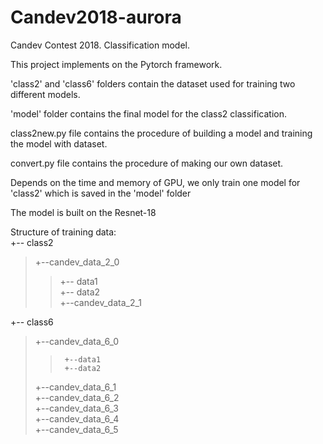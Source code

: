 # Candev2018-aurora
Candev Contest 2018. Classification model.         

This project implements on the Pytorch framework.

'class2' and 'class6' folders contain the dataset used for training two different models.

'model' folder contains the final model for the class2 classification.

class2new.py file contains the procedure of building a model and training the model with dataset.

convert.py file contains the procedure of making our own dataset.

Depends on the time and memory of GPU, we only train one model for 'class2' which is saved in the 'model' folder

The model is built on the Resnet-18

Structure of training data:     
+-- class2          
>   +--candev_data_2_0         
>>    +-- data1        
>>    +-- data2       
>   +--candev_data_2_1        

             
+-- class6     
>   +--candev_data_6_0       
>>      +--data1         
>>      +--data2        
>   +--candev_data_6_1         
>   +--candev_data_6_2        
>   +--candev_data_6_3       
>   +--candev_data_6_4       
>   +--candev_data_6_5        
      

